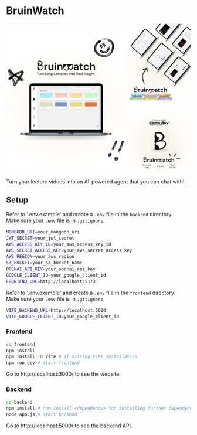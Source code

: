 # BruinWatch

![BruinWatch Logo](frontend/public/bruinwatch.png)

Turn your lecture videos into an AI-powered agent that you can chat with!

## Setup

Refer to '.env.example' and create a `.env` file in the `backend` directory.
<br>
Make sure your `.env` file is in `.gitignore`.
```bash
MONGODB_URI=your_mongodb_uri
JWT_SECRET=your_jwt_secret
AWS_ACCESS_KEY_ID=your_aws_access_key_id
AWS_SECRET_ACCESS_KEY=your_aws_secret_access_key
AWS_REGION=your_aws_region
S3_BUCKET=your_s3_bucket_name
OPENAI_API_KEY=your_openai_api_key
GOOGLE_CLIENT_ID=your_google_client_id
FRONTEND_URL=http://localhost:5173
```

Refer to '.env.example' and create a `.env` file in the `frontend` directory.
<br>
Make sure your `.env` file is in `.gitignore`.
```bash
VITE_BACKEND_URL=http://localhost:5000
VITE_GOOGLE_CLIENT_ID=your_google_client_id
```

### Frontend

```bash
cd frontend
npm install
npm install -D vite # if missing vite installation
npm run dev # start frontend
```
Go to http://localhost:3000/ to see the website.

### Backend

```bash
cd backend
npm install # npm install <dependency> for installing further dependencies
node app.js # start backend
```
Go to http://localhost:5000/ to see the backend API.

